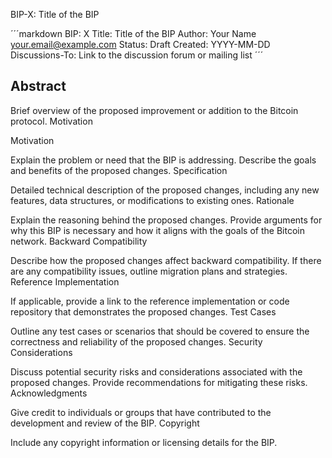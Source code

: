 BIP-X: Title of the BIP

´´´markdown
BIP: X
Title: Title of the BIP
Author: Your Name <your.email@example.com>
Status: Draft
Created: YYYY-MM-DD
Discussions-To: Link to the discussion forum or mailing list
´´´

## Abstract

Brief overview of the proposed improvement or addition to the Bitcoin protocol.
Motivation

Motivation

Explain the problem or need that the BIP is addressing. Describe the goals and benefits of the proposed changes.
Specification

Detailed technical description of the proposed changes, including any new features, data structures, or modifications to existing ones.
Rationale

Explain the reasoning behind the proposed changes. Provide arguments for why this BIP is necessary and how it aligns with the goals of the Bitcoin network.
Backward Compatibility

Describe how the proposed changes affect backward compatibility. If there are any compatibility issues, outline migration plans and strategies.
Reference Implementation

If applicable, provide a link to the reference implementation or code repository that demonstrates the proposed changes.
Test Cases

Outline any test cases or scenarios that should be covered to ensure the correctness and reliability of the proposed changes.
Security Considerations

Discuss potential security risks and considerations associated with the proposed changes. Provide recommendations for mitigating these risks.
Acknowledgments

Give credit to individuals or groups that have contributed to the development and review of the BIP.
Copyright

Include any copyright information or licensing details for the BIP.
